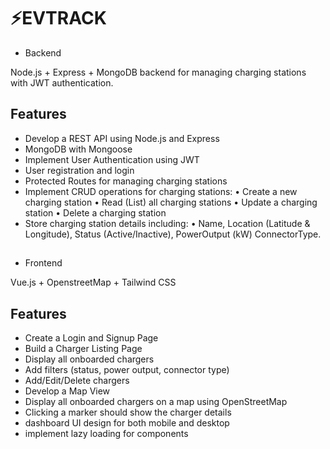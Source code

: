 # ⚡EVTRACK

- Backend

Node.js + Express + MongoDB backend for managing charging stations with JWT authentication.

## Features

- Develop a REST API using Node.js and Express
- MongoDB with Mongoose
- Implement User Authentication using JWT
- User registration and login
- Protected Routes for managing charging stations
- Implement CRUD operations for charging stations:
    • Create a new charging station
    • Read (List) all charging stations
    • Update a charging station
    • Delete a charging station
- Store charging station details including:
    • Name, Location (Latitude & Longitude), Status (Active/Inactive), PowerOutput (kW) ConnectorType.

##

- Frontend

Vue.js + OpenstreetMap + Tailwind CSS

## Features

- Create a Login and Signup Page
- Build a Charger Listing Page
- Display all onboarded chargers
- Add filters (status, power output, connector type)
- Add/Edit/Delete chargers
- Develop a Map View
- Display all onboarded chargers on a map using OpenStreetMap
- Clicking a marker should show the charger details
- dashboard UI design for both mobile and desktop
- implement lazy loading for components




